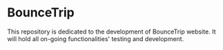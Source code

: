 BounceTrip
==========

This repository is dedicated to the development of BounceTrip website.
It will hold all on-going functionalities' testing and development.

